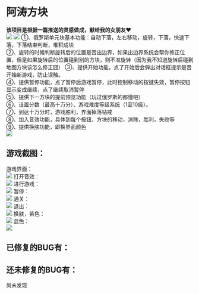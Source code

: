 # 阿涛方块
**该项目是根据一篇推送的灵感做成，献给我的女朋友❤**  
![](https://github.com/Serene-Seven/Tetris/raw/master/Screenshots/t1.jpg)
![](https://github.com/Serene-Seven/Tetris/raw/master/Screenshots/t2.png)
①、俄罗斯单元块基本功能：自动下落，左右移动，旋转，下落，快速下落，下落结束判断，堆积成块  
②、旋转的时候判断旋转后的位置是否出边界，如果出边界系统会帮你修正位置，但是如果旋转后的位置碰到别的方块，则不准旋转（因为我不知道旋转后碰到地图方块该怎么修正囧） 
③、提供开始功能，点了开始后会弹出对话框提示是否开始新游戏，防止误触。  
④、提供暂停功能，点了暂停后游戏暂停，此时控制移动的按键失效，暂停按钮显示变成继续，点了继续取消暂停  
⑤、提供下一方块的提前预览功能（玩过俄罗斯的都懂吧）  
⑥、设置分数（最高十万分）、游戏难度等级系统（1至10级）。  
⑦、到达十万分时，游戏胜利，界面掉落钻戒  
⑧、加入音效功能，具体到每个按钮，方块的移动，消除，胜利，失败等  
⑨、提供换肤功能，即换界面颜色  
![](https://github.com/Serene-Seven/Tetris/raw/master/Screenshots/1.gif)
## 游戏截图：
游戏界面：  
![](https://github.com/Serene-Seven/Tetris/raw/master/Screenshots/3.png)
打开音效：  
![](https://github.com/Serene-Seven/Tetris/raw/master/Screenshots/4.png)
进行游戏：  
![](https://github.com/Serene-Seven/Tetris/raw/master/Screenshots/5.png)
暂停：  
![](https://github.com/Serene-Seven/Tetris/raw/master/Screenshots/6.png)
通关：  
![](https://github.com/Serene-Seven/Tetris/raw/master/Screenshots/7.png)
退出：  
![](https://github.com/Serene-Seven/Tetris/raw/master/Screenshots/8.png)
换肤，紫色：  
![](https://github.com/Serene-Seven/Tetris/raw/master/Screenshots/9.png)
蓝色：  
![](https://github.com/Serene-Seven/Tetris/raw/master/Screenshots/10.png)
## 已修复的BUG有：

## 还未修复的BUG有：
尚未发现